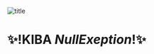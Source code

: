![title](https://user-images.githubusercontent.com/31209389/149924538-0ffe4430-5de1-426f-a295-5dde74f79385.png)

# ✨!**KIBA** _NullExeption_!✨



<!--
**kibalab/kibalab** is a ✨ _special_ ✨ repository because its `README.md` (this file) appears on your GitHub profile.

Here are some ideas to get you started:

- 🔭 I’m currently working on ...
- 🌱 I’m currently learning ...
- 👯 I’m looking to collaborate on ...
- 🤔 I’m looking for help with ...
- 💬 Ask me about ...
- 📫 How to reach me: ...
- 😄 Pronouns: ...
- ⚡ Fun fact: ...
-->
